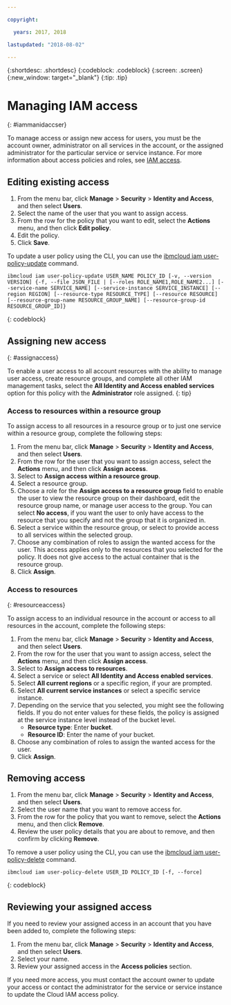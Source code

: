 ```yaml
---

copyright:

  years: 2017, 2018

lastupdated: "2018-08-02"

---
```


{:shortdesc: .shortdesc}
{:codeblock: .codeblock}
{:screen: .screen}
{:new_window: target="_blank"}
{:tip: .tip}

# Managing IAM access
{: #iammanidaccser}

To manage access or assign new access for users, you must be the account owner, administrator on all services in the account, or the assigned administrator for the particular service or service instance. For more information about access policies and roles, see [IAM access](/docs/iam/users_roles.html).

## Editing existing access

1. From the menu bar, click **Manage** &gt; **Security** &gt; **Identity and Access**, and then select **Users**.
2. Select the name of the user that you want to assign access.
3. From the row for the policy that you want to edit, select the **Actions** menu, and then click **Edit policy**.
4. Edit the policy.
5. Click **Save**.

To update a user policy using the CLI, you can use the [ibmcloud iam user-policy-update](/docs/cli/reference/ibmcloud/cli_api_policy.html#ibmcloud_iam_user_policy_update) command.
```
ibmcloud iam user-policy-update USER_NAME POLICY_ID [-v, --version VERSION] {-f, --file JSON_FILE | [--roles ROLE_NAME1,ROLE_NAME2...] [--service-name SERVICE_NAME] [--service-instance SERVICE_INSTANCE] [--region REGION] [--resource-type RESOURCE_TYPE] [--resource RESOURCE] [--resource-group-name RESOURCE_GROUP_NAME] [--resource-group-id RESOURCE_GROUP_ID]}
```
{: codeblock}

## Assigning new access
{: #assignaccess}

To enable a user access to all account resources with the ability to manage user access, create resource groups, and complete all other IAM management tasks, select the **All Identity and Access enabled services** option for this policy with the **Administrator** role assigned.
{: tip}

### Access to resources within a resource group 

To assign access to all resources in a resource group or to just one service within a resource group, complete the following steps:

1. From the menu bar, click **Manage** &gt; **Security** &gt; **Identity and Access**, and then select **Users**.
2. From the row for the user that you want to assign access, select the **Actions** menu, and then click **Assign access**.
3. Select to **Assign access within a resource group**.
4. Select a resource group.
5. Choose a role for the **Assign access to a resource group** field to enable the user to view the resource group on their dashboard, edit the resource group name, or manage user access to the group. You can select **No access**, if you want the user to only have access to the resource that you specify and not the group that it is organized in.
6. Select a service within the resource group, or select to provide access to all services within the selected group.
7. Choose any combination of roles to assign the wanted access for the user. This access applies only to the resources that you selected for the policy. It does not give access to the actual container that is the resource group.
8. Click **Assign**.

### Access to resources
{: #resourceaccess}

To assign access to an individual resource in the account or access to all resources in the account, complete the following steps: 

1. From the menu bar, click **Manage** &gt; **Security** &gt; **Identity and Access**, and then select **Users**.
2. From the row for the user that you want to assign access, select the **Actions** menu, and then click **Assign access**.
3. Select to **Assign access to resources**.
4. Select a service or select **All Identity and Access enabled services**.
5. Select **All current regions** or a specific region, if your are prompted. 
6. Select **All current service instances** or select a specific service instance.
7. Depending on the service that you selected, you might see the following fields. If you do not enter values for these fields, the policy is assigned at the service instance level instead of the bucket level. 
    * **Resource type**: Enter **bucket**.
    * **Resource ID**: Enter the name of your bucket.
8. Choose any combination of roles to assign the wanted access for the user.
9. Click **Assign**.


## Removing access

1. From the menu bar, click **Manage** &gt; **Security** &gt; **Identity and Access**, and then select **Users**.
2. Select the user name that you want to remove access for.
3. From the row for the policy that you want to remove, select the **Actions** menu, and then click **Remove**.
4. Review the user policy details that you are about to remove, and then confirm by clicking **Remove**.

To remove a user policy using the CLI, you can use the [ibmcloud iam user-policy-delete](/docs/cli/reference/ibmcloud/cli_api_policy.html#ibmcloud_iam_user_policy_delete) command.
```
ibmcloud iam user-policy-delete USER_ID POLICY_ID [-f, --force]
```
{: codeblock}

## Reviewing your assigned access

If you need to review your assigned access in an account that you have been added to, complete the following steps:

1. From the menu bar, click **Manage** &gt; **Security** &gt; **Identity and Access**, and then select **Users**.
2. Select your name.
3. Review your assigned access in the **Access policies** section.

If you need more access, you must contact the account owner to update your access or contact the administrator for the service or service instance to update the Cloud IAM access policy.
